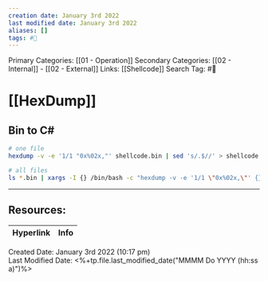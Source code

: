```yaml
---
creation date: January 3rd 2022
last modified date: January 3rd 2022
aliases: []
tags: #📖
---
```


Primary Categories: [[01 - Operation]]
Secondary Categories:  [[02 - Internal]] - [[02 - External]]
Links: [[Shellcode]]
Search Tag: #📖  

# [[HexDump]]  
## Bin to C\#

```bash
# one file 
hexdump -v -e '1/1 "0x%02x,"' shellcode.bin | sed 's/.$//' > shellcode.cs

# all files 
ls *.bin | xargs -I {} /bin/bash -c "hexdump -v -e '1/1 \"0x%02x,\"' {} | sed 's/.$//' > {}.cs"
```


___

## Resources:

| Hyperlink | Info |
| --------- | ---- |


Created Date: January 3rd 2022 (10:17 pm)  
Last Modified Date: <%+tp.file.last_modified_date("MMMM Do YYYY (hh:ss a)")%>
